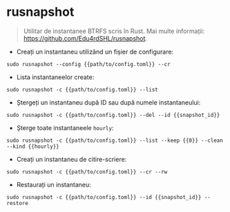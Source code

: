 # rusnapshot

> Utilitar de instantanee BTRFS scris în Rust.
> Mai multe informații: <https://github.com/Edu4rdSHL/rusnapshot>.

- Creați un instantaneu utilizând un fișier de configurare:

`sudo rusnapshot --config {{path/to/config.toml}} --cr`

- Lista instantaneelor create:

`sudo rusnapshot -c {{path/to/config.toml}} --list`

- Ștergeți un instantaneu după ID sau după numele instantaneului:

`sudo rusnapshot -c {{path/to/config.toml}} --del --id {{snapshot_id}}`

- Șterge toate instantaneele `hourly`:

`sudo rusnapshot -c {{path/to/config.toml}} --list --keep {{0}} --clean --kind {{hourly}}`

- Creați un instantaneu de citire-scriere:

`sudo rusnapshot -c {{path/to/config.toml}} --cr --rw`

- Restaurați un instantaneu:

`sudo rusnapshot -c {{path/to/config.toml}} --id {{snapshot_id}} --restore`
